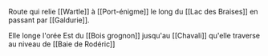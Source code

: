 Route qui relie [[Wartle]] à [[Port-énigme]] le long du [[Lac des Braises]] en passant par [[Galdurie]].

Elle longe l'orée Est du [[Bois grognon]] jusqu'au [[Chavali]] qu'elle traverse au niveau de [[Baie de Rodéric]]